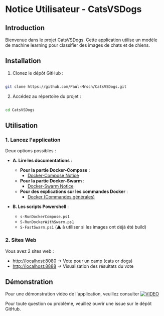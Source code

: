 # Notice Utilisateur - CatsVSDogs

## Introduction

Bienvenue dans le projet CatsVSDogs. Cette application utilise un modèle de machine learning pour classifier des images de chats et de chiens.

## Installation

1. Clonez le dépôt GitHub :

```bash

git clone https://github.com/Paul-Mrsch/CatsVSDogs.git

```

2. Accédez au répertoire du projet :

```bash

cd CatsVSDogs

```

## Utilisation

### 1. Lancez l'application

Deux options possibles :

- **A. Lire les documentations** :

  - **Pour la partie Docker-Compose** :
    - [Docker-Compose Notice](Notice-Docker-Compose.md)
  - **Pour la partie Docker-Swarm** :
    - [Docker-Swarm Notice](Notice-Docker-Swarm.md)
  - **Pour des explications sur les commandes Docker** :
    - [Docker (Commandes générales)](Notice-Docker.md)

- **B. Les scripts Powershell** :
  - `s-RunDockerCompose.ps1`
  - `S-RunDockerWithSwarm.ps1`
  - `S-FastSwarm.ps1` (⚠️ à utiliser si les images ont déjà été build)

### 2. Sites Web

Vous avez 2 sites web :

- [http://localhost:8080](http://localhost:8080) -> Vote pour un camp (cats or dogs)
- [http://localhost:8888](http://localhost:8888) -> Visualisation des résultats du vote

## Démonstration

Pour une démonstration vidéo de l'application, veuillez consulter [![VIDEO](https://markdown-videos-api.jorgenkh.no/url?url=https%3A%2F%2Fyoutu.be%2FtkH6rTXplSY)](https://youtu.be/tkH6rTXplSY)

Pour toute question ou problème, veuillez ouvrir une issue sur le dépôt GitHub.
